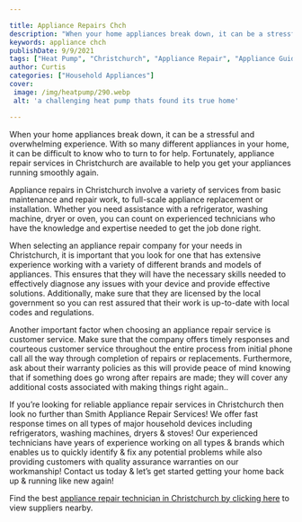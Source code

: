 ```yaml
---

title: Appliance Repairs Chch
description: "When your home appliances break down, it can be a stressful and overwhelming experience. With so many different appliances in your...get more info"
keywords: appliance chch
publishDate: 9/9/2021
tags: ["Heat Pump", "Christchurch", "Appliance Repair", "Appliance Guide"]
author: Curtis
categories: ["Household Appliances"]
cover: 
 image: /img/heatpump/290.webp
 alt: 'a challenging heat pump thats found its true home'

---
```


When your home appliances break down, it can be a stressful and overwhelming experience. With so many different appliances in your home, it can be difficult to know who to turn to for help. Fortunately, appliance repair services in Christchurch are available to help you get your appliances running smoothly again. 

Appliance repairs in Christchurch involve a variety of services from basic maintenance and repair work, to full-scale appliance replacement or installation. Whether you need assistance with a refrigerator, washing machine, dryer or oven, you can count on experienced technicians who have the knowledge and expertise needed to get the job done right. 

When selecting an appliance repair company for your needs in Christchurch, it is important that you look for one that has extensive experience working with a variety of different brands and models of appliances. This ensures that they will have the necessary skills needed to effectively diagnose any issues with your device and provide effective solutions. Additionally, make sure that they are licensed by the local government so you can rest assured that their work is up-to-date with local codes and regulations. 

Another important factor when choosing an appliance repair service is customer service. Make sure that the company offers timely responses and courteous customer service throughout the entire process from initial phone call all the way through completion of repairs or replacements. Furthermore, ask about their warranty policies as this will provide peace of mind knowing that if something does go wrong after repairs are made; they will cover any additional costs associated with making things right again.. 

If you’re looking for reliable appliance repair services in Christchurch then look no further than Smith Appliance Repair Services! We offer fast response times on all types of major household devices including refrigerators, washing machines, dryers & stoves! Our experienced technicians have years of experience working on all types & brands which enables us to quickly identify & fix any potential problems while also providing customers with quality assurance warranties on our workmanship! Contact us today & let’s get started getting your home back up & running like new again!

Find the best <a href="/pages/appliance-repair-technicians-in-christchurch/">appliance repair technician in Christchurch by clicking here</a> to view suppliers nearby.
